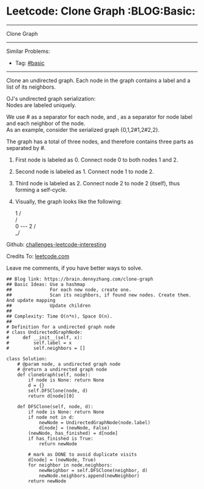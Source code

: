 # Leetcode: Clone Graph     :BLOG:Basic:


---

Clone Graph  

---

Similar Problems:  
-   Tag: [#basic](https://brain.dennyzhang.com/tag/basic)

---

Clone an undirected graph. Each node in the graph contains a label and a list of its neighbors.  

OJ's undirected graph serialization:  
Nodes are labeled uniquely.  

We use # as a separator for each node, and , as a separator for node label and each neighbor of the node.  
As an example, consider the serialized graph {0,1,2#1,2#2,2}.  

The graph has a total of three nodes, and therefore contains three parts as separated by #.  

1.  First node is labeled as 0. Connect node 0 to both nodes 1 and 2.
2.  Second node is labeled as 1. Connect node 1 to node 2.
3.  Third node is labeled as 2. Connect node 2 to node 2 (itself), thus forming a self-cycle.
4.  Visually, the graph looks like the following:

       1
      / \
     /   \
    0 --- 2
         / \
         \_/

Github: [challenges-leetcode-interesting](https://github.com/DennyZhang/challenges-leetcode-interesting/tree/master/clone-graph)  

Credits To: [leetcode.com](https://leetcode.com/problems/clone-graph/description/)  

Leave me comments, if you have better ways to solve.  

    ## Blog link: https://brain.dennyzhang.com/clone-graph
    ## Basic Ideas: Use a hashmap
    ##              For each new node, create one.
    ##              Scan its neighbors, if found new nodes. Create them. And update mapping
    ##              Update children
    ##
    ## Complexity: Time O(n*n), Space O(n).
    ##
    # Definition for a undirected graph node
    # class UndirectedGraphNode:
    #     def __init__(self, x):
    #         self.label = x
    #         self.neighbors = []
    
    class Solution:
        # @param node, a undirected graph node
        # @return a undirected graph node
        def cloneGraph(self, node):
            if node is None: return None
            d = {}
            self.DFSClone(node, d)
            return d[node][0]
    
        def DFSClone(self, node, d):
            if node is None: return None
            if node not in d:
                newNode = UndirectedGraphNode(node.label)
                d[node] = (newNode, False)
            (newNode, has_finished) = d[node]
            if has_finished is True:
                return newNode
    
            # mark as DONE to avoid duplicate visits
            d[node] = (newNode, True)
            for neighbor in node.neighbors:
                newNeighbor = self.DFSClone(neighbor, d)
                newNode.neighbors.append(newNeighbor)
            return newNode